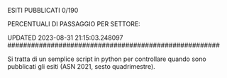 ESITI PUBBLICATI 0/190 

PERCENTUALI DI PASSAGGIO PER SETTORE:

UPDATED 2023-08-31 21:15:03.248097
###################################################### 

Si tratta di un semplice script in python per controllare quando sono pubblicati gli esiti (ASN 2021, sesto quadrimestre).

